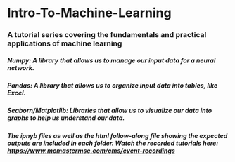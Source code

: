 # Intro-To-Machine-Learning
### A tutorial series covering the fundamentals and practical applications of machine learning
##### Numpy: A library that allows us to manage our input data for a neural network.
##### Pandas: A library that allows us to organize input data into tables, like Excel.
##### Seaborn/Matplotlib: Libraries that allow us to visualize our data into graphs to help us understand our data. 
##### The ipnyb files as well as the html follow-along file showing the expected outputs are included in each folder. Watch the recorded tutorials here: https://www.mcmastermse.com/cms/event-recordings 

